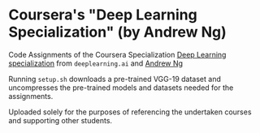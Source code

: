 # Coursera's "Deep Learning Specialization" (by Andrew Ng)

Code Assignments of the Coursera Specialization [Deep Learning specialization](https://www.coursera.org/specializations/deep-learning) from `deeplearning.ai` and [Andrew Ng](http://www.andrewng.org/)

Running ```setup.sh``` downloads a pre-trained VGG-19 dataset and uncompresses the pre-trained models and datasets needed for the assignments.

Uploaded solely for the purposes of referencing the undertaken courses and supporting other students.